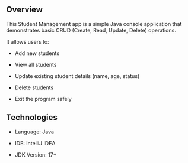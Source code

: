 Overview
---

This Student Management app is a simple Java console application that demonstrates basic CRUD (Create, Read, Update, Delete) operations.

It allows users to:

- Add new students

- View all students

- Update existing student details (name, age, status)

- Delete students

- Exit the program safely


Technologies
--
- Language: Java

- IDE: IntelliJ IDEA 

- JDK Version: 17+
